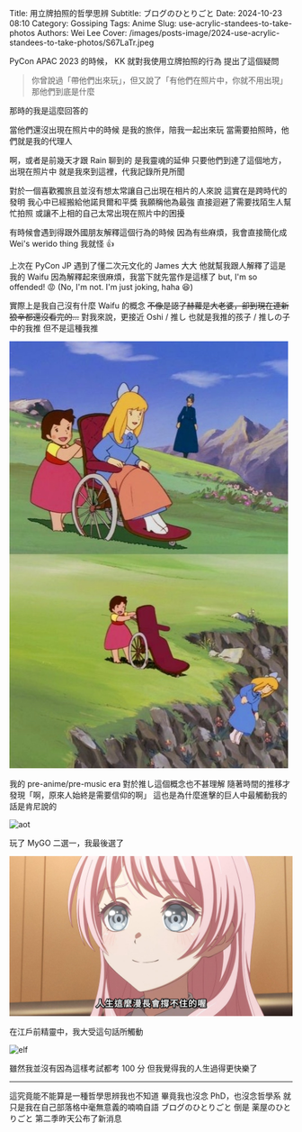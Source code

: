 Title: 用立牌拍照的哲學思辨
Subtitle: ブログのひとりごと
Date: 2024-10-23 08:10
Category: Gossiping
Tags: Anime
Slug: use-acrylic-standees-to-take-photos
Authors: Wei Lee
Cover: /images/posts-image/2024-use-acrylic-standees-to-take-photos/S67LaTr.jpeg

PyCon APAC 2023 的時候， KK 就對我使用立牌拍照的行為
提出了這個疑問

> 你曾說過「帶他們出來玩」，但又說了「有他們在照片中，你就不用出現」
> 那他們到底是什麼

那時的我是這麼回答的

<!--more-->

當他們還沒出現在照片中的時候
是我的旅伴，陪我一起出來玩
當需要拍照時，他們就是我的代理人

啊，或者是前幾天才跟 Rain 聊到的
是我靈魂的延伸
只要他們到達了這個地方，出現在照片中
就是我來到這裡，代我記錄所見所聞

對於一個喜歡獨旅且並沒有想太常讓自己出現在相片的人來說
這實在是跨時代的發明
我心中已經搬給他諾貝爾和平獎
我願稱他為最強
直接迴避了需要找陌生人幫忙拍照
或讓不上相的自己太常出現在照片中的困擾

有時候會遇到得跟外國朋友解釋這個行為的時候
因為有些麻煩，我會直接簡化成 Wei's werido thing
我就怪 👍

上次在 PyCon JP 遇到了懂二次元文化的 James 大大
他就幫我跟人解釋了這是我的 Waifu
因為解釋起來很麻煩，我當下就先當作是這樣了
but, I'm so offended! 😡
(No, I'm not. I'm just joking, haha 😆)

實際上是我自己沒有什麼 Waifu 的概念
~~不像是認了赫蘿是大老婆，卻到現在連新狼辛都還沒看完的...~~
對我來說，更接近 Oshi / 推し
也就是我推的孩子 / 推しの子 中的我推
但不是這種我推

![push](/images/posts-image/2024-use-acrylic-standees-to-take-photos/push.jpg)

我的 pre-anime/pre-music era 對於推し這個概念也不甚理解
隨著時間的推移才發現「啊，原來人始終是需要信仰的啊」
這也是為什麼進擊的巨人中最觸動我的話是肯尼說的

![aot](/images/posts-image/2024-use-acrylic-standees-to-take-photos/aot.png)

玩了 MyGO 二選一，我最後選了

![mygo-long-life](/images/posts-image/2024-use-acrylic-standees-to-take-photos/mygo-long-life.jpeg)

在江戶前精靈中，我大受這句話所觸動

![elf](/images/posts-image/2024-use-acrylic-standees-to-take-photos/elf.png)

雖然我並沒有因為這樣考試都考 100 分
但我覺得我的人生過得更快樂了

---

這究竟能不能算是一種哲學思辨我也不知道
畢竟我也沒念 PhD，也沒念哲學系
就只是我在自己部落格中毫無意義的喃喃自語
ブログのひとりごと
倒是 薬屋のひとりごと 第二季昨天公布了新消息
